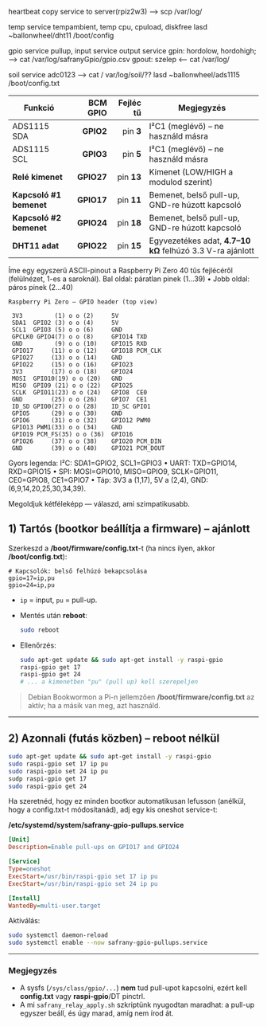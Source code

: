 

heartbeat
    copy service to server(rpiz2w3)
				--> scp /var/log/
				
temp service
    tempambient, temp cpu, cpuload, diskfree
	lasd ~ballonwheel/dht11
	/boot/config

gpio service
    pullup, input service
    output service
    gpin: hordolow, hordohigh;  --> cat /var/log/safranyGpio/gpio.csv
    gpout: szelep               <-- cat /var/log/

soil service
    adc0123
				--> cat / var/log/soil/??
	lasd ~ballonwheel/ads1115
	/boot/config.txt
	

| Funkció                 |   BCM GPIO |  Fejléc tű | Megjegyzés                                                 |
| ----------------------- | ---------: | ---------: | ---------------------------------------------------------- |
| ADS1115 SDA             |  **GPIO2** |  pin **3** | I²C1 (meglévő) – ne használd másra                         |
| ADS1115 SCL             |  **GPIO3** |  pin **5** | I²C1 (meglévő) – ne használd másra                         |
| **Relé kimenet**        | **GPIO27** | pin **13** | Kimenet (LOW/HIGH a modulod szerint)                       |
| **Kapcsoló #1 bemenet** | **GPIO17** | pin **11** | Bemenet, belső pull-up, GND-re húzott kapcsoló             |
| **Kapcsoló #2 bemenet** | **GPIO24** | pin **18** | Bemenet, belső pull-up, GND-re húzott kapcsoló             |
| **DHT11 adat**          | **GPIO22** | pin **15** | Egyvezetékes adat, **4.7–10 kΩ** felhúzó 3.3 V-ra ajánlott |


Íme egy egyszerű ASCII-pinout a Raspberry Pi Zero 40 tűs fejlécéről (felülnézet, 1-es a saroknál).
Bal oldal: páratlan pinek (1…39) • Jobb oldal: páros pinek (2…40)

```
Raspberry Pi Zero – GPIO header (top view)

 3V3         (1) o o (2)     5V
 SDA1  GPIO2 (3) o o (4)     5V
 SCL1  GPIO3 (5) o o (6)     GND
 GPCLK0 GPIO4(7) o o (8)     GPIO14 TXD
 GND         (9) o o (10)    GPIO15 RXD
 GPIO17     (11) o o (12)    GPIO18 PCM_CLK
 GPIO27     (13) o o (14)    GND
 GPIO22     (15) o o (16)    GPIO23
 3V3        (17) o o (18)    GPIO24
 MOSI  GPIO10(19) o o (20)   GND
 MISO  GPIO9 (21) o o (22)   GPIO25
 SCLK  GPIO11(23) o o (24)   GPIO8  CE0
 GND        (25) o o (26)    GPIO7  CE1
 ID_SD GPIO0(27) o o (28)    ID_SC GPIO1
 GPIO5      (29) o o (30)    GND
 GPIO6      (31) o o (32)    GPIO12 PWM0
 GPIO13 PWM1(33) o o (34)    GND
 GPIO19 PCM_FS(35) o o (36)  GPIO16
 GPIO26     (37) o o (38)    GPIO20 PCM_DIN
 GND        (39) o o (40)    GPIO21 PCM_DOUT
```

Gyors legenda:
I²C: SDA1=GPIO2, SCL1=GPIO3 • UART: TXD=GPIO14, RXD=GPIO15 •
SPI: MOSI=GPIO10, MISO=GPIO9, SCLK=GPIO11, CE0=GPIO8, CE1=GPIO7 •
Táp: 3V3 a (1,17), 5V a (2,4), GND: (6,9,14,20,25,30,34,39).



Megoldjuk kétféleképp — válaszd, ami szimpatikusabb.

## 1) Tartós (bootkor beállítja a firmware) – **ajánlott**

Szerkeszd a **/boot/firmware/config.txt**-t (ha nincs ilyen, akkor **/boot/config.txt**):

```
# Kapcsolók: belső felhúzó bekapcsolása
gpio=17=ip,pu
gpio=24=ip,pu
```

* `ip` = input, `pu` = pull-up.
* Mentés után **reboot**:

  ```bash
  sudo reboot
  ```
* Ellenőrzés:

  ```bash
  sudo apt-get update && sudo apt-get install -y raspi-gpio
  raspi-gpio get 17
  raspi-gpio get 24
  # ... a kimenetben "pu" (pull up) kell szerepeljen
  ```

> Debian Bookwormon a Pi-n jellemzően **/boot/firmware/config.txt** az aktív; ha a másik van meg, azt használd.

---

## 2) Azonnali (futás közben) – reboot nélkül

```bash
sudo apt-get update && sudo apt-get install -y raspi-gpio
sudo raspi-gpio set 17 ip pu
sudo raspi-gpio set 24 ip pu
sudp raspi-gpio get 17
sudo raspi-gpio get 24
```

Ha szeretnéd, hogy ez minden bootkor automatikusan lefusson (anélkül, hogy a config.txt-t módosítanád), adj egy kis oneshot service-t:

**/etc/systemd/system/safrany-gpio-pullups.service**

```ini
[Unit]
Description=Enable pull-ups on GPIO17 and GPIO24

[Service]
Type=oneshot
ExecStart=/usr/bin/raspi-gpio set 17 ip pu
ExecStart=/usr/bin/raspi-gpio set 24 ip pu

[Install]
WantedBy=multi-user.target
```

Aktiválás:

```bash
sudo systemctl daemon-reload
sudo systemctl enable --now safrany-gpio-pullups.service
```

---

### Megjegyzés

* A sysfs (`/sys/class/gpio/...`) **nem** tud pull-upot kapcsolni, ezért kell **config.txt** vagy **raspi-gpio**/DT pinctrl.
* A mi `safrany_relay_apply.sh` szkriptünk nyugodtan maradhat: a pull-up egyszer beáll, és úgy marad, amíg nem írod át.
